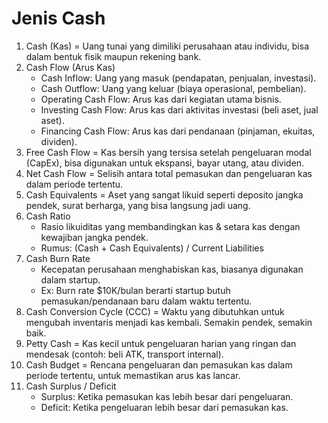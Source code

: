 # Jenis Cash
1. Cash (Kas) = Uang tunai yang dimiliki perusahaan atau individu, bisa dalam bentuk fisik maupun rekening bank.
2. Cash Flow (Arus Kas)
    - Cash Inflow: Uang yang masuk (pendapatan, penjualan, investasi).
    - Cash Outflow: Uang yang keluar (biaya operasional, pembelian).
    - Operating Cash Flow: Arus kas dari kegiatan utama bisnis.
    - Investing Cash Flow: Arus kas dari aktivitas investasi (beli aset, jual aset).
    - Financing Cash Flow: Arus kas dari pendanaan (pinjaman, ekuitas, dividen).
3. Free Cash Flow = Kas bersih yang tersisa setelah pengeluaran modal (CapEx), bisa digunakan untuk ekspansi, bayar utang, atau dividen.
4. Net Cash Flow = Selisih antara total pemasukan dan pengeluaran kas dalam periode tertentu.
5. Cash Equivalents = Aset yang sangat likuid seperti deposito jangka pendek, surat berharga, yang bisa langsung jadi uang.
6. Cash Ratio
    - Rasio likuiditas yang membandingkan kas & setara kas dengan kewajiban jangka pendek.
    - Rumus: (Cash + Cash Equivalents) / Current Liabilities
7. Cash Burn Rate
    - Kecepatan perusahaan menghabiskan kas, biasanya digunakan dalam startup.
    - Ex: Burn rate $10K/bulan berarti startup butuh pemasukan/pendanaan baru dalam waktu tertentu.
8. Cash Conversion Cycle (CCC) = Waktu yang dibutuhkan untuk mengubah inventaris menjadi kas kembali. Semakin pendek, semakin baik.
9. Petty Cash = Kas kecil untuk pengeluaran harian yang ringan dan mendesak (contoh: beli ATK, transport internal).
10. Cash Budget = Rencana pengeluaran dan pemasukan kas dalam periode tertentu, untuk memastikan arus kas lancar.
11. Cash Surplus / Deficit 
    - Surplus: Ketika pemasukan kas lebih besar dari pengeluaran.
    - Deficit: Ketika pengeluaran lebih besar dari pemasukan kas.
